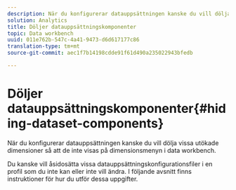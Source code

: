 ```yaml
---
description: När du konfigurerar datauppsättningen kanske du vill dölja vissa utökade dimensioner så att de inte visas på dimensionsmenyn i data workbench.
solution: Analytics
title: Döljer datauppsättningskomponenter
topic: Data workbench
uuid: 011e762b-547c-4a41-9473-d6d617177c86
translation-type: tm+mt
source-git-commit: aec1f7b14198cdde91f61d490a235022943bfedb

---
```



# Döljer datauppsättningskomponenter{#hiding-dataset-components}

När du konfigurerar datauppsättningen kanske du vill dölja vissa utökade dimensioner så att de inte visas på dimensionsmenyn i data workbench.

Du kanske vill åsidosätta vissa datauppsättningskonfigurationsfiler i en profil som du inte kan eller inte vill ändra. I följande avsnitt finns instruktioner för hur du utför dessa uppgifter.
